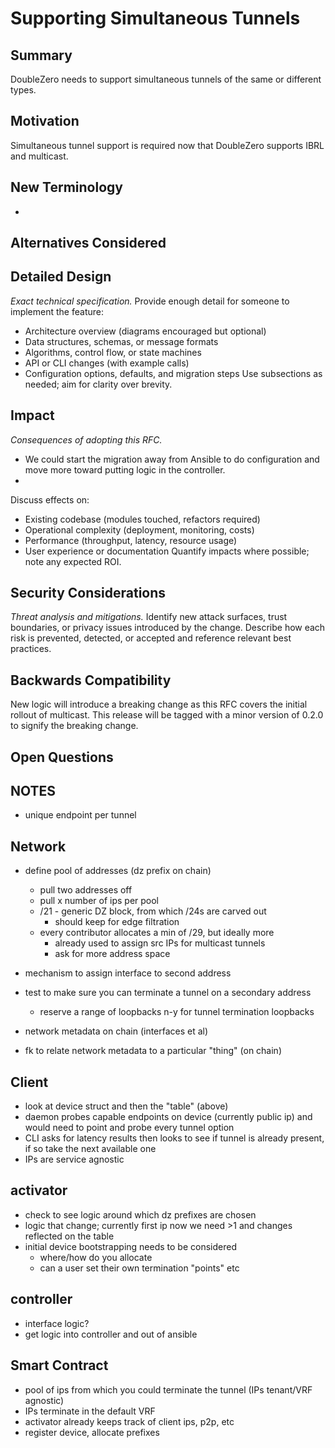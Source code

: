 # Supporting Simultaneous Tunnels

## Summary

DoubleZero needs to support simultaneous tunnels of the same or different types.

## Motivation

Simultaneous tunnel support is required now that DoubleZero supports IBRL and multicast.
## New Terminology

*

## Alternatives Considered



## Detailed Design

*Exact technical specification.*
Provide enough detail for someone to implement the feature:

* Architecture overview (diagrams encouraged but optional)
* Data structures, schemas, or message formats
* Algorithms, control flow, or state machines
* API or CLI changes (with example calls)
* Configuration options, defaults, and migration steps
  Use subsections as needed; aim for clarity over brevity.

## Impact

*Consequences of adopting this RFC.*

* We could start the migration away from Ansible to do configuration and move more toward putting logic in the controller.
*

Discuss effects on:

* Existing codebase (modules touched, refactors required)
* Operational complexity (deployment, monitoring, costs)
* Performance (throughput, latency, resource usage)
* User experience or documentation
  Quantify impacts where possible; note any expected ROI.

## Security Considerations

*Threat analysis and mitigations.*
Identify new attack surfaces, trust boundaries, or privacy issues introduced by the change. Describe how each risk is prevented, detected, or accepted and reference relevant best practices.

## Backwards Compatibility

New logic will introduce a breaking change as this RFC covers the initial rollout of multicast. This release will be tagged with a minor version of 0.2.0 to signify the breaking change.

## Open Questions






## NOTES

* unique endpoint per tunnel


## Network
* define pool of addresses (dz prefix on chain)
    * pull two addresses off
    * pull x number of ips per pool
    * /21 - generic DZ block, from which /24s are carved out
        * should keep for edge filtration
    * every contributor allocates a min of /29, but ideally more
        * already used to assign src IPs for multicast tunnels
        * ask for more address space
* mechanism to assign interface to second address
* test to make sure you can terminate a tunnel on a secondary address
    * reserve a range of loopbacks n-y for tunnel termination loopbacks

* network metadata on chain (interfaces et al)
* fk to relate network metadata to a particular "thing" (on chain)


## Client
* look at device struct and then the "table" (above)
* daemon probes capable endpoints on device (currently public ip) and would need to point and probe every tunnel option
* CLI asks for latency results then looks to see if tunnel is already present, if so take the next available one
* IPs are service agnostic

## activator
* check to see logic around which dz prefixes are chosen
* logic that change; currently first ip now we need >1 and changes reflected on the table
* initial device bootstrapping needs to be considered
    * where/how do you allocate
    * can a user set their own termination "points" etc

## controller
* interface logic?
* get logic into controller and out of ansible


## Smart Contract
* pool of ips from which you could terminate the tunnel (IPs tenant/VRF agnostic)
* IPs terminate in the default VRF
* activator already keeps track of client ips, p2p, etc
* register device, allocate prefixes
